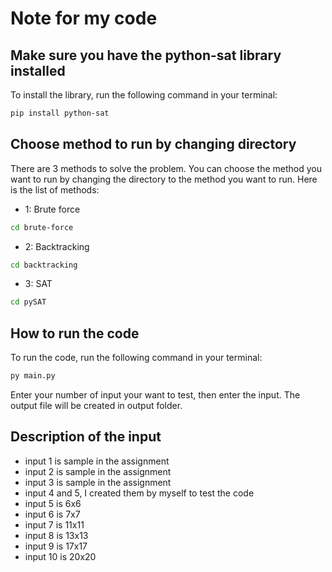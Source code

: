 # Note for my code
## Make sure you have the python-sat library installed
To install the library, run the following command in your terminal:
```bash
pip install python-sat
```
## Choose method to run by changing directory
There are 3 methods to solve the problem. You can choose the method you want to run by changing the directory to the method you want to run. Here is the list of methods:
- 1: Brute force
```bash
cd brute-force
```
- 2: Backtracking
```bash
cd backtracking
```
- 3: SAT
```bash
cd pySAT
```

## How to run the code
To run the code, run the following command in your terminal:
```bash
py main.py
```
Enter your number of input your want to test, then enter the input. The output file will be created in output folder.

## Description of the input
- input 1 is sample in the assignment
- input 2 is sample in the assignment
- input 3 is sample in the assignment
- input 4 and 5, I created them by myself to test the code
- input 5 is 6x6
- input 6 is 7x7
- input 7 is 11x11
- input 8 is 13x13
- input 9 is 17x17
- input 10 is 20x20

